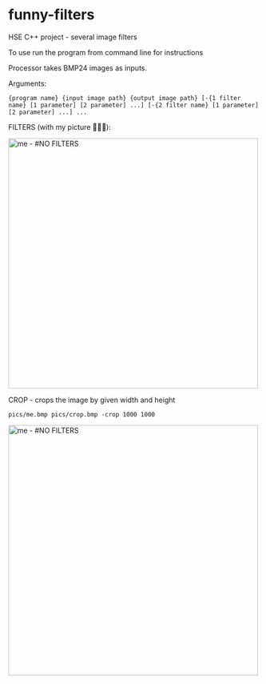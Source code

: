 # funny-filters
HSE C++ project - several image filters

To use run the program from command line for instructions

Processor takes BMP24 images as inputs. 

Arguments:

`{program name} {input image path} {output image path} [-{1 filter name} [1 parameter] [2 parameter] ...] [-{2 filter name} [1 parameter] [2 parameter] ...] ...`


FILTERS (with my picture 💅💅💅):


<image
	src="https://github.com/Cherlyonok/funny-filters/raw/main/pics/me.bmp"
	alt="me - #NO FILTERS"
	height = "500"
	width = "500"
	class="center">

CROP - crops the image by given width and height

`pics/me.bmp pics/crop.bmp -crop 1000 1000`

	
<image
		src="https://github.com/Cherlyonok/funny-filters/raw/main/pics/crop.bmp"
		alt="me - #NO FILTERS"
		height = "500"
		width = "500"
		class="center">